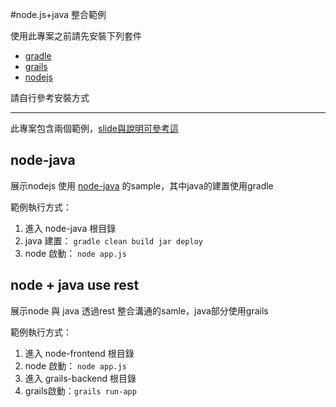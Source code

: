 
#node.js+java 整合範例

使用此專案之前請先安裝下列套件

* [gradle](http://gradle.org/)
* [grails](http://grails.org/)
* [nodejs](http://nodejs.org/)

請自行參考安裝方式

---
此專案包含兩個範例，[slide與說明可參考這](http://smlsunxie.github.com/slides/java-with-node.html)



## node-java

展示nodejs 使用 [node-java](https://github.com/nearinfinity/node-java) 的sample，其中java的建置使用gradle
	
範例執行方式：
	
1. 進入 node-java 根目錄
2. java 建置： ``gradle clean build jar deploy``
3. node 啟動： ``node app.js``


## node + java use rest

展示node 與 java 透過rest 整合溝通的samle，java部分使用grails
	
範例執行方式：
	
1. 進入 node-frontend 根目錄
2. node 啟動： ``node app.js``
3. 進入 grails-backend 根目錄
4. grails啟動：``grails run-app``

